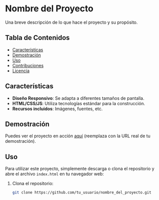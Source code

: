 # Nombre del Proyecto

Una breve descripción de lo que hace el proyecto y su propósito.

## Tabla de Contenidos

- [Características](#características)
- [Demostración](#demostración)
- [Uso](#uso)
- [Contribuciones](#contribuciones)
- [Licencia](#licencia)

## Características

- **Diseño Responsivo**: Se adapta a diferentes tamaños de pantalla.
- **HTML/CSS/JS**: Utiliza tecnologías estándar para la construcción.
- **Recursos incluidos**: Imágenes, fuentes, etc.

## Demostración

Puedes ver el proyecto en acción [aquí](URL_DE_TU_DEMO) (reemplaza con la URL real de tu demostración).

## Uso

Para utilizar este proyecto, simplemente descarga o clona el repositorio y abre el archivo `index.html` en tu navegador web:

1. Clona el repositorio:
   ```bash
   git clone https://github.com/tu_usuario/nombre_del_proyecto.git
